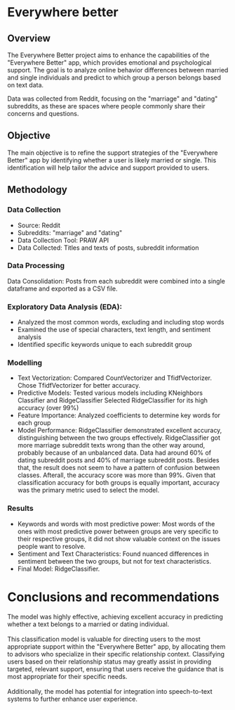 # Everywhere better
## Overview
The Everywhere Better project aims to enhance the capabilities of the "Everywhere Better" app, which provides emotional and psychological support. The goal is to analyze online behavior differences between married and single individuals and predict to which group a person belongs based on text data.

Data was collected from Reddit, focusing on the "marriage" and "dating" subreddits, as these are spaces where people commonly share their concerns and questions.

## Objective
The main objective is to refine the support strategies of the "Everywhere Better" app by identifying whether a user is likely married or single. This identification will help tailor the advice and support provided to users.

## Methodology
### Data Collection
- Source: Reddit
- Subreddits: "marriage" and "dating"
- Data Collection Tool: PRAW API
- Data Collected: Titles and texts of posts, subreddit information
### Data Processing
Data Consolidation: Posts from each subreddit were combined into a single dataframe and exported as a CSV file.
### Exploratory Data Analysis (EDA):
- Analyzed the most common words, excluding and including stop words
- Examined the use of special characters, text length, and sentiment analysis
- Identified specific keywords unique to each subreddit group
### Modelling
- Text Vectorization:
Compared CountVectorizer and TfidfVectorizer. Chose TfidfVectorizer for better accuracy.
- Predictive Models:
Tested various models including KNeighbors Classifier and RidgeClassifier
Selected RidgeClassifier for its high accuracy (over 99%)
- Feature Importance: Analyzed coefficients to determine key words for each group
- Model Performance: RidgeClassifier demonstrated excellent accuracy, distinguishing between the two groups effectively. RidgeClassifier got more marriage subreddit texts wrong than the other way around, probably because of an unbalanced data. Data had around 60% of dating subreddit posts and 40% of marriage subreddit posts. Besides that, the result does not seem to have a pattern of confusion between classes. Afterall, the accuracy score was more than 99%. Given that classification accuracy for both groups is equally important, accuracy was the primary metric used to select the model.
### Results
- Keywords and words with most predictive power: Most words of the ones with most predictive power between groups are very specific to their respective groups, it did not show valuable context on the issues people want to resolve.
- Sentiment and Text Characteristics: Found nuanced differences in sentiment between the two groups, but not for text characteristics.
- Final Model: RidgeClassifier.
# Conclusions and recommendations
The model was highly effective, achieving excellent accuracy in predicting whether a text belongs to a married or dating individual.
<br><Br>
This classification model is valuable for directing users to the most appropriate support within the "Everywhere Better" app, by allocating them to advisors who specialize in their specific relationship context.  Classifying users based on their relationship status may greatly assist in providing targeted, relevant support, ensuring that users receive the guidance that is most appropriate for their specific needs.
<br><Br>
Additionally, the model has potential for integration into speech-to-text systems to further enhance user experience.
